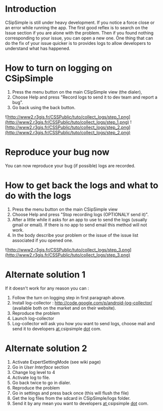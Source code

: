 # Introduction #

CSipSimple is still under heavy development. If you notice a force close or an error while running the app.
The first good reflex is to search on the Issue section if you are alone with the problem.
Then if you found nothing corresponding to your issue, you can open a new one. One thing that can do the fix of your issue quicker is to provides logs to allow developers to understand what has happened.

# How to turn on logging on CSipSimple #

  1. Press the menu button on the main CSipSimple view (the dialer),
  1. Choose Help and press "Record logs to send it to dev team and report a bug".
  1. Go back using the back button.

![http://www2.r3gis.fr/CSSPublic/tuto/collect_logs/step_1.png](http://www2.r3gis.fr/CSSPublic/tuto/collect_logs/step_1.png)
![http://www2.r3gis.fr/CSSPublic/tuto/collect_logs/step_2.png](http://www2.r3gis.fr/CSSPublic/tuto/collect_logs/step_2.png)

# Reproduce your bug now #

You can now reproduce your bug (if possible) logs are recorded.

# How to get back the logs and what to do with the logs #

  1. Press the menu button on the main CSipSimple view
  1. Choose Help and press "Stop recording logs (OPTIONALY send it)".
  1. After a little while it asks for an app to use to send the logs (usually gmail or email). If there is no app to send email this method will not work.
  1. In the body describe your problem or the issue of the issue list associated if you opened one.

![http://www2.r3gis.fr/CSSPublic/tuto/collect_logs/step_3.png](http://www2.r3gis.fr/CSSPublic/tuto/collect_logs/step_3.png)

# Alternate solution 1 #
If it doesn't work for any reason you can :
  1. Follow the turn on logging step in first paragraph above.
  1. Install log-collector : http://code.google.com/p/android-log-collector/ (available both on the market and on their website).
  1. Reproduce the problem
  1. Launch log-collector
  1. Log-collector will ask you how you want to send logs, choose mail and send it to developers [at ](.md) csipsimple [dot](dot.md) com.

# Alternate solution 2 #
  1. Activate ExpertSettingMode (see wiki page)
  1. Go in _User Interface_ section
  1. Change log level to 4
  1. Activate log to file.
  1. Go back twice to go in dialer.
  1. Reproduce the problem
  1. Go in settings and press back once (this will flush the file)
  1. Get the log files from the sdcard in CSipSimple/logs folder.
  1. Send it by any mean you want to developers [at ](.md) csipsimple [dot](dot.md) com.